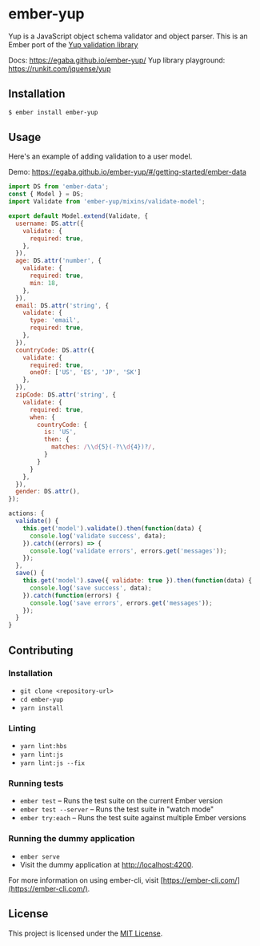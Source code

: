 # ember-yup

Yup is a JavaScript object schema validator and object parser. This is an Ember port of the [Yup validation library](https://github.com/jquense/yup)

Docs: https://egaba.github.io/ember-yup/
Yup library playground: https://runkit.com/jquense/yup

## Installation

```sh
$ ember install ember-yup
```

## Usage

Here's an example of adding validation to a user model.

Demo: https://egaba.github.io/ember-yup/#/getting-started/ember-data

```js
import DS from 'ember-data';
const { Model } = DS;
import Validate from 'ember-yup/mixins/validate-model';

export default Model.extend(Validate, {
  username: DS.attr({
    validate: {
      required: true,
    },
  }),
  age: DS.attr('number', {
    validate: {
      required: true,
      min: 18,
    },
  }),
  email: DS.attr('string', {
    validate: {
      type: 'email',
      required: true,
    },
  }),
  countryCode: DS.attr({
    validate: {
      required: true,
      oneOf: ['US', 'ES', 'JP', 'SK']
    },
  }),
  zipCode: DS.attr('string', {
    validate: {
      required: true,
      when: {
        countryCode: {
          is: 'US',
          then: {
            matches: /\\d{5}(-?\\d{4})?/,
          }
        }
      }
    },
  }),
  gender: DS.attr(),
});
```

```js
actions: {
  validate() {
    this.get('model').validate().then(function(data) {
      console.log('validate success', data);
    }).catch((errors) => {
      console.log('validate errors', errors.get('messages'));
    });
  },
  save() {
    this.get('model').save({ validate: true }).then(function(data) {
      console.log('save success', data);
    }).catch(function(errors) {
      console.log('save errors', errors.get('messages'));
    });
  }
}
```

## Contributing

### Installation

* `git clone <repository-url>`
* `cd ember-yup`
* `yarn install`

### Linting

* `yarn lint:hbs`
* `yarn lint:js`
* `yarn lint:js --fix`

### Running tests

* `ember test` – Runs the test suite on the current Ember version
* `ember test --server` – Runs the test suite in "watch mode"
* `ember try:each` – Runs the test suite against multiple Ember versions

### Running the dummy application

* `ember serve`
* Visit the dummy application at [http://localhost:4200](http://localhost:4200).

For more information on using ember-cli, visit [https://ember-cli.com/](https://ember-cli.com/).

## License

This project is licensed under the [MIT License](LICENSE.md).
